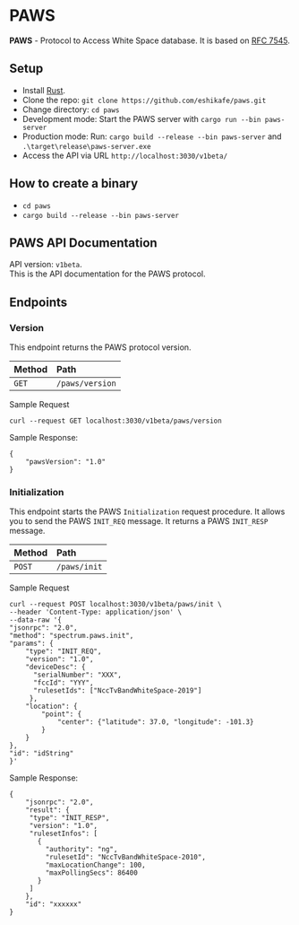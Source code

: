 # PAWS

**PAWS** - Protocol to Access White Space database. It is based on [RFC 7545](https://datatracker.ietf.org/doc/rfc7545/).

## Setup
- Install [Rust](https://www.rust-lang.org/tools/install).
- Clone the repo: `git clone https://github.com/eshikafe/paws.git`
- Change directory: `cd paws`
- Development mode: Start the PAWS server with `cargo run --bin paws-server`
- Production mode: Run: `cargo build --release --bin paws-server` and `.\target\release\paws-server.exe`
- Access the API via URL `http://localhost:3030/v1beta/`

## How to create a binary

- `cd paws`
- `cargo build --release --bin paws-server`

## PAWS API Documentation

API version: `v1beta`.<br>
This is the API documentation for the PAWS protocol.

## Endpoints

### Version

This endpoint returns the PAWS protocol version.

| Method | Path                 |
| :----- | :------------------- |
| `GET`  | `/paws/version`      |

Sample Request

```
curl --request GET localhost:3030/v1beta/paws/version
```

Sample Response:

```
{
    "pawsVersion": "1.0"
}

```

### Initialization

This endpoint starts the PAWS `Initialization` request procedure. It allows you to send the PAWS `INIT_REQ` message. It returns a PAWS `INIT_RESP` message.

| Method | Path                 |
| :----- | :------------------- |
| `POST` | `/paws/init`         |

Sample Request

```
curl --request POST localhost:3030/v1beta/paws/init \
--header 'Content-Type: application/json' \
--data-raw '{
"jsonrpc": "2.0",
"method": "spectrum.paws.init",
"params": {
    "type": "INIT_REQ",
    "version": "1.0",
    "deviceDesc": {
      "serialNumber": "XXX",
      "fccId": "YYY",
      "rulesetIds": ["NccTvBandWhiteSpace-2019"]
     },
    "location": {
        "point": {
            "center": {"latitude": 37.0, "longitude": -101.3}
        }
    }
},
"id": "idString"
}'
```

Sample Response:

```
{
    "jsonrpc": "2.0",
    "result": {
     "type": "INIT_RESP",
     "version": "1.0",
     "rulesetInfos": [
       {
         "authority": "ng",
         "rulesetId": "NccTvBandWhiteSpace-2010",
         "maxLocationChange": 100,
         "maxPollingSecs": 86400
       }
     ]
    },
    "id": "xxxxxx"
}

```
